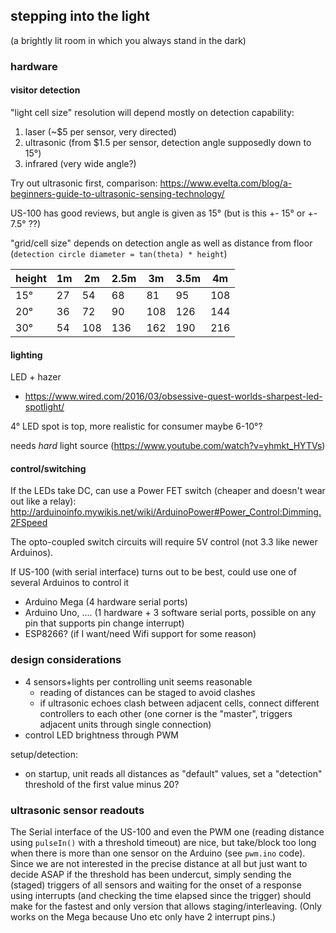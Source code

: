 ## stepping into the light

(a brightly lit room in which you always stand in the dark)

### hardware

#### visitor detection

"light cell size" resolution will depend mostly on detection capability:

1. laser (~$5 per sensor, very directed)
2. ultrasonic (from $1.5 per sensor, detection angle supposedly down to 15°)
3. infrared (very wide angle?)

Try out ultrasonic first, comparison:
https://www.evelta.com/blog/a-beginners-guide-to-ultrasonic-sensing-technology/

US-100 has good reviews, but angle is given as 15° (but is this +- 15° or +- 7.5° ??)

"grid/cell size" depends on detection angle as well as distance from floor (`detection circle diameter = tan(theta) * height`)

| height | 1m | 2m | 2.5m | 3m | 3.5m | 4m |
| -----  | -- | -- | ---- | -- | ---- | -- |
|  15°   | 27 | 54 |  68  | 81 |  95  | 108 |
|  20°   | 36 | 72 |  90  | 108 | 126 | 144 |
|  30°   | 54 | 108 | 136 | 162  | 190 | 216 |

#### lighting

LED + hazer

* https://www.wired.com/2016/03/obsessive-quest-worlds-sharpest-led-spotlight/

4° LED spot is top, more realistic for consumer maybe 6-10°?

needs *hard* light source (https://www.youtube.com/watch?v=yhmkt_HYTVs)

#### control/switching

If the LEDs take DC, can use a Power FET switch (cheaper and doesn't wear out like a relay): http://arduinoinfo.mywikis.net/wiki/ArduinoPower#Power_Control:Dimming.2FSpeed

The opto-coupled switch circuits will require 5V control (not 3.3 like newer Arduinos).

If US-100 (with serial interface) turns out to be best, could use one of several Arduinos to control it

* Arduino Mega (4 hardware serial ports)
* Arduino Uno, .... (1 hardware + 3 software serial ports, possible on any pin that supports pin change interrupt)
* ESP8266? (if I want/need Wifi support for some reason)

### design considerations

* 4 sensors+lights per controlling unit seems reasonable
  * reading of distances can be staged to avoid clashes
  * if ultrasonic echoes clash between adjacent cells, connect different controllers to each other (one corner is the "master", triggers adjacent units through single connection)
* control LED brightness through PWM

setup/detection:

* on startup, unit reads all distances as "default" values, set a "detection" threshold of the first value minus 20?

### ultrasonic sensor readouts

The Serial interface of the US-100 and even the PWM one (reading distance using `pulseIn()` with a threshold timeout) are nice, but take/block too long when there is more than one sensor on the Arduino (see `pwm.ino` code). Since we are not interested in the precise distance at all but just want to decide ASAP if the threshold has been undercut, simply sending the (staged) triggers of all sensors and waiting for the onset of a response using interrupts (and checking the time elapsed since the trigger) should make for the fastest and only version that allows staging/interleaving. (Only works on the Mega because Uno etc only have 2 interrupt pins.)